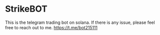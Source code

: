 # StrikeBOT
This is the telegram trading bot on solana.
If there is any issue, please feel free to reach out to me.
https://t.me/bot215111
